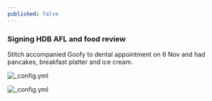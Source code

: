 ```yaml
---
published: false
---
```

### Signing HDB AFL and food review

Stitch accompanied Goofy to dental appointment on 6 Nov and had pancakes, breakfast platter and ice cream.

![_config.yml]({{site.baseurl}}/images/pancake1.png)

![_config.yml]({{site.baseurl}}/images/breakfastplatter1.png)
